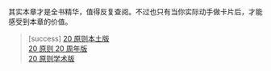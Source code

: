   其实本章才是全书精华，值得反复查阅。不过也只有当你实际动手做卡片后，才能感受到本章的价值。

>[success] [20 原则本土版](./2454060)  
> [20 原则 20 周年版](./2454061)  
> [20 原则学术版](./2454062)